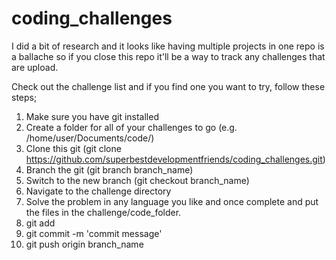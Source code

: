 # coding_challenges

I did a bit of research and it looks like having multiple projects in one repo is a ballache so if you close this repo it'll be a way to track any challenges that are upload.

Check out the challenge list and if you find one you want to try, follow these steps;
  
  1. Make sure you have git installed
  2. Create a folder for all of your challenges to go (e.g. /home/user/Documents/code/)
  3. Clone this git (git clone https://github.com/superbestdevelopmentfriends/coding_challenges.git)
  4. Branch the git (git branch branch_name)
  5. Switch to the new branch (git checkout branch_name)
  6. Navigate to the challenge directory
  7. Solve the problem in any language you like and once complete and put the files in the challenge/code_folder.
  8. git add <new files>
  9. git commit -m 'commit message'
  10. git push origin branch_name 

